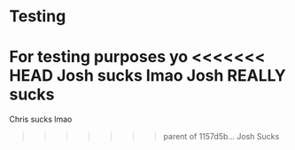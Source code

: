 # Testing
For testing purposes yo
<<<<<<< HEAD
Josh sucks lmao
Josh REALLY sucks
=======
Chris sucks lmao
>>>>>>> parent of 1157d5b... Josh Sucks
